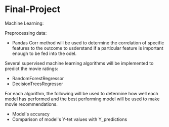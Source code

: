 # Final-Project


Machine Learning:

Preprocessing data:

- Pandas Corr method will be used to determine the correlation of specific features to the outcome to usderstand if a particular feature is important enough to be fed into the odel.


Several supervised machine learning algorithms will be implemented to predict the movie ratings:
- RandomForestRegressor  
- DecisionTreesRegressor


For each algorithm, the following will be used to determine how well each model has performed and the best performing model will be used to make movie recommendations.
  
- Model's accuracy
- Comparison of model's Y-tet values with Y_predictions